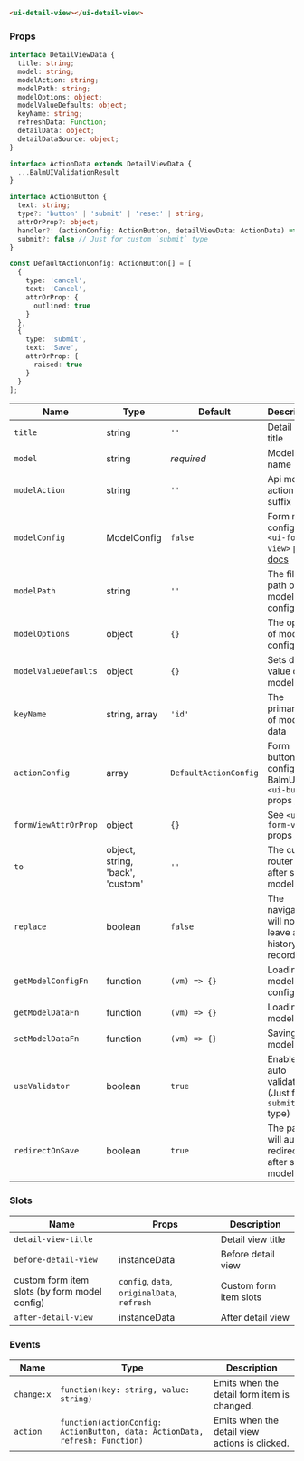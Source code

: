 ```html
<ui-detail-view></ui-detail-view>
```

### Props

```ts
interface DetailViewData {
  title: string;
  model: string;
  modelAction: string;
  modelPath: string;
  modelOptions: object;
  modelValueDefaults: object;
  keyName: string;
  refreshData: Function;
  detailData: object;
  detailDataSource: object;
}

interface ActionData extends DetailViewData {
  ...BalmUIValidationResult
}

interface ActionButton {
  text: string;
  type?: 'button' | 'submit' | 'reset' | string;
  attrOrProp?: object;
  handler?: (actionConfig: ActionButton, detailViewData: ActionData) => void;
  submit?: false // Just for custom `submit` type
}

const DefaultActionConfig: ActionButton[] = [
  {
    type: 'cancel',
    text: 'Cancel',
    attrOrProp: {
      outlined: true
    }
  },
  {
    type: 'submit',
    text: 'Save',
    attrOrProp: {
      raised: true
    }
  }
];
```

| Name                 | Type                             | Default               | Description                                                                                                |
| -------------------- | -------------------------------- | --------------------- | ---------------------------------------------------------------------------------------------------------- |
| `title`              | string                           | `''`                  | Detail view title                                                                                          |
| `model`              | string                           | _required_            | Model name                                                                                                 |
| `modelAction`        | string                           | `''`                  | Api model action suffix                                                                                    |
| `modelConfig`        | ModelConfig                      | `false`               | Form model config, see `<ui-form-view>` props [docs](/#/components/form-view)                              |
| `modelPath`          | string                           | `''`                  | The file path of model config                                                                              |
| `modelOptions`       | object                           | `{}`                  | The options of model config                                                                                |
| `modelValueDefaults` | object                           | `{}`                  | Sets default value of model data                                                                           |
| `keyName`            | string, array                    | `'id'`                | The primary key of model data                                                                              |
| `actionConfig`       | array                            | `DefaultActionConfig` | Form button config, see BalmUI `<ui-button>` props [docs](https://v8.material.balmjs.com/#/general/button) |
| `formViewAttrOrProp` | object                           | `{}`                  | See `<ui-form-view>` props [docs](/#/components/form-view)                                                 |
| `to`                 | object, string, 'back', 'custom' | `''`                  | The custom router link after saving model data                                                             |
| `replace`            | boolean                          | `false`               | The navigation will not leave a history record                                                             |
| `getModelConfigFn`   | function                         | `(vm) => {}`          | Loading model config                                                                                       |
| `getModelDataFn`     | function                         | `(vm) => {}`          | Loading model data                                                                                         |
| `setModelDataFn`     | function                         | `(vm) => {}`          | Saving model data                                                                                          |
| `useValidator`       | boolean                          | `true`                | Enables auto validator (Just for `submit` type)                                                            |
| `redirectOnSave`     | boolean                          | `true`                | The page will auto redirect after saving model data                                                        |

### Slots

| Name                                          | Props                                       | Description            |
| --------------------------------------------- | ------------------------------------------- | ---------------------- |
| `detail-view-title`                           |                                             | Detail view title      |
| `before-detail-view`                          | instanceData                                | Before detail view     |
| custom form item slots (by form model config) | `config`, `data`, `originalData`, `refresh` | Custom form item slots |
| `after-detail-view`                           | instanceData                                | After detail view      |

### Events

| Name       | Type                                                                        | Description                                    |
| ---------- | --------------------------------------------------------------------------- | ---------------------------------------------- |
| `change:x` | `function(key: string, value: string)`                                      | Emits when the detail form item is changed.    |
| `action`   | `function(actionConfig: ActionButton, data: ActionData, refresh: Function)` | Emits when the detail view actions is clicked. |
